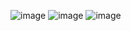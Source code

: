 ![image](https://user-images.githubusercontent.com/101814171/185222195-94d16f93-9d21-4957-a4b3-32afb2132d0e.png)
![image](https://user-images.githubusercontent.com/101814171/185222401-e28ecd26-d935-49e3-9868-a87fcb825cbf.png)
![image](https://user-images.githubusercontent.com/101814171/185222425-62279cb2-ee50-40d7-aaf0-8ad9dcd680d5.png)
